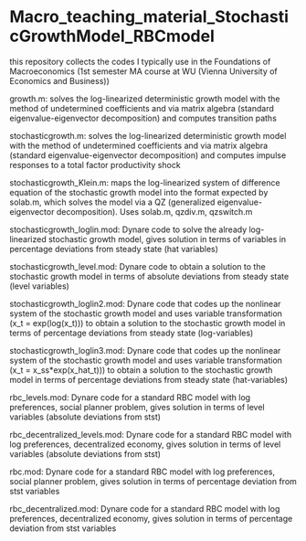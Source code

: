 # Macro_teaching_material_StochasticGrowthModel_RBCmodel

this repository collects the codes I typically use in the Foundations of Macroeconomics (1st semester MA course at WU (Vienna University of Economics and Business))

growth.m: solves the log-linearized deterministic growth model with the method of undetermined coefficients and via matrix algebra (standard eigenvalue-eigenvector decomposition) and computes transition paths

stochasticgrowth.m: solves the log-linearized deterministic growth model with the method of undetermined coefficients and via matrix algebra (standard eigenvalue-eigenvector decomposition) and computes impulse responses to a total factor productivity shock

stochasticgrowth_Klein.m: maps the log-linearized system of difference equation of the stochastic growth model into the format expected by solab.m, which solves the model via a QZ (generalized eigenvalue-eigenvector decomposition). Uses solab.m, qzdiv.m, qzswitch.m

stochasticgrowth_loglin.mod: Dynare code to solve the already log-linearized stochastic growth model, gives solution in terms of variables in percentage deviations from steady state (hat variables)

stochasticgrowth_level.mod: Dynare code to obtain a solution to the stochastic growth model in terms of absolute deviations from steady state (level variables)

stochasticgrowth_loglin2.mod: Dynare code that codes up the nonlinear system of the  stochastic growth model and uses variable transformation (x_t = exp(log(x_t))) to obtain a solution to the stochastic growth model in terms of percentage deviations from steady state (log-variables)

stochasticgrowth_loglin3.mod: Dynare code that codes up the nonlinear system of the  stochastic growth model and uses variable transformation (x_t = x_ss*exp(x_hat_t))) to obtain a solution to the stochastic growth model in terms of percentage deviations from steady state (hat-variables)

rbc_levels.mod: Dynare code for a standard RBC model with log preferences, social planner problem, gives solution in terms of level variables (absolute deviations from stst)

rbc_decentralized_levels.mod: Dynare code for a standard RBC model with log preferences, decentralized economy, gives solution in terms of level variables (absolute deviations from stst)

rbc.mod: Dynare code for a standard RBC model with log preferences, social planner problem, gives solution in terms of percentage deviation from stst variables

rbc_decentralized.mod: Dynare code for a standard RBC model with log preferences, decentralized economy, gives solution in terms of percentage deviation from stst variables
